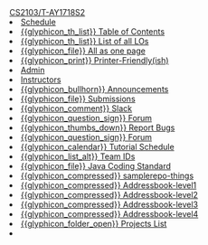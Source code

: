 <navbar placement="top" type="inverse">
  <a slot="brand" href="{{baseUrl}}/index.html" title="Home" class="navbar-brand">CS2103/T-AY1718S2</a>
  <li><a href="{{baseUrl}}/index.html">Schedule</a></li>
  
  <dropdown text="Textbook">
    <li><a href="{{baseUrl}}/book/index.html" target="_blank">{{glyphicon_th_list}} Table of Contents</a></li>
    <li><a href="{{baseUrl}}/book/common/outcomes.html" target="_blank">{{glyphicon_th_list}} List of all LOs</a></li>
    <li><a href="{{baseUrl}}/book/common/all.html" target="_blank">{{glyphicon_file}} All as one page</a></li>
    <li><a href="{{baseUrl}}/book/common/print.html" target="_blank">{{glyphicon_print}} Printer-Friendly(ish)</a></li>
  </dropdown> 
  
  <li><a href="{{baseUrl}}/admin/index.html">Admin</a></li>
  <li><a href="{{instructors_page}}">Instructors</a></li>
  <dropdown text="IVLE">
    <li><a href="{{ivle_announcements}}" target="_blank">{{glyphicon_bullhorn}} Announcements</a></li>
    <li><a href="{{ivle_files}}" target="_blank">{{glyphicon_file}} Submissions</a></li>
  </dropdown>   
  <dropdown text="Discuss">
    <li><a href="{{slack_team}}" target="_blank">{{glyphicon_comment}} Slack</a></li>
    <li><a href="{{module_org}}/forum/issues" target="_blank">{{glyphicon_question_sign}} Forum</a></li>
  </dropdown>    
  <dropdown text="Links">
    <li><a href="{{module_org}}/website/issues" target="_blank"> {{glyphicon_thumbs_down}} Report Bugs</a></li>
    <li><a href="{{module_org}}/forum/issues" target="_blank">{{glyphicon_question_sign}} Forum</a></li>
    <li><a href="{{baseUrl}}/schedule/overview/tutorialSchedule.html" target="_blank">{{glyphicon_calendar}} Tutorial Schedule</a></li>
    <li><a href="{{team_IDs_page}}">{{glyphicon_list_alt}} Team IDs</a></li>
    <li><a href="{{java_coding_standard}}" target="_blank">{{glyphicon_file}} Java Coding Standard</a></li>
    <li><a href="{{module_org}}/samplerepo-things" target="_blank">{{glyphicon_compressed}} samplerepo-things</a></li>
    <li><a href="{{module_org}}/addressbook-level1" target="_blank">{{glyphicon_compressed}} Addressbook-level1</a></li>
    <li><a href="{{module_org}}/addressbook-level2" target="_blank">{{glyphicon_compressed}} Addressbook-level2</a></li>
    <li><a href="{{module_org}}/addressbook-level3" target="_blank">{{glyphicon_compressed}} Addressbook-level3</a></li>
    <li><a href="{{module_org}}/addressbook-level4" target="_blank">{{glyphicon_compressed}} Addressbook-level4</a></li>
    <li><a href="{{baseUrl}}/admin/projectList.html" target="_blank">{{glyphicon_folder_open}} Projects List</a></li>
  </dropdown>
  <li slot="right">
    <form class="navbar-form">
      <searchbar :data="searchData" placeholder="Search" :on-hit="searchCallback"></searchbar>
    </form>
  </li>
</navbar>

